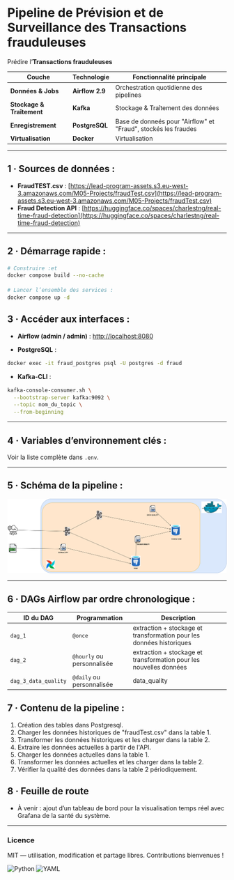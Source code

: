 # Pipeline de Prévision et de Surveillance des Transactions frauduleuses

Prédire l’**Transactions frauduleuses**

| Couche                    | Technologie     | Fonctionnalité principale                                      |
| ------------------------- | --------------- | -------------------------------------------------------------- |
| **Données & Jobs**        | **Airflow 2.9** | Orchestration quotidienne des pipelines                        |
| **Stockage & Traîtement** | **Kafka**       | Stockage & Traîtement des données                              |
| **Enregistrement**        | **PostgreSQL**  | Base de donneés pour "Airflow" et "Fraud", stockés les fraudes |
| **Virtualisation**        | **Docker**      | Virtualisation                                                 |

---

## 1 · Sources de données :

- **FraudTEST.csv** : [https://lead-program-assets.s3.eu-west-3.amazonaws.com/M05-Projects/fraudTest.csv](https://lead-program-assets.s3.eu-west-3.amazonaws.com/M05-Projects/fraudTest.csv)
- **Fraud Detection API** : [https://huggingface.co/spaces/charlestng/real-time-fraud-detection](https://huggingface.co/spaces/charlestng/real-time-fraud-detection)

---

## 2 · Démarrage rapide :

```bash
# Construire :et
docker compose build --no-cache

# Lancer l’ensemble des services :
docker compose up -d
```

## 3 · Accéder aux interfaces :

- **Airflow (admin / admin)** : [http://localhost:8080](http://localhost:8080)

- **PostgreSQL** :

```bash
docker exec -it fraud_postgres psql -U postgres -d fraud
```

- **Kafka-CLI** :

```bash
kafka-console-consumer.sh \
  --bootstrap-server kafka:9092 \
  --topic nom_du_topic \
  --from-beginning
```

---

## 4 · Variables d’environnement clés :

Voir la liste complète dans `.env`.

---

## 5 · Schéma de la pipeline :

![Architecture flux de données](./assets/Bloc_3_png.png)

---

## 6 · DAGs Airflow par ordre chronologique :

| ID du DAG            | Programmation              | Description                                                          |
| -------------------- | -------------------------- | -------------------------------------------------------------------- |
| `dag_1`              | `@once`                    | extraction + stockage et transformation pour les données historiques |
| `dag_2`              | `@hourly` ou personnalisée | extraction + stockage et transformation pour les nouvelles données   |
| `dag_3_data_quality` | `@daily` ou personnalisée  | data_quality                                                         |

## 7 · Contenu de la pipeline :

1. Création des tables dans Postgresql.
2. Charger les données historiques de "fraudTest.csv" dans la table 1.
3. Transformer les données historiques et les charger dans la table 2.
4. Extraire les données actuelles à partir de l'API.
5. Charger les données actuelles dans la table 1.
6. Transformer les données actuelles et les charger dans la table 2.
7. Vérifier la qualité des données dans la table 2 périodiquement.

## 8 · Feuille de route

- À venir : ajout d’un tableau de bord pour la visualisation temps réel avec Grafana de la santé du système.

---

### Licence

MIT — utilisation, modification et partage libres. Contributions bienvenues !

![Python](https://img.shields.io/badge/lang-Python-blue)
![YAML](https://img.shields.io/badge/lang–YAML-blueviolet)

